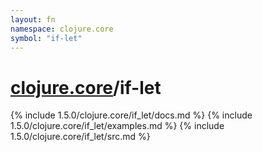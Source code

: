 ```yaml
---
layout: fn
namespace: clojure.core
symbol: "if-let"
---
```


# [clojure.core](../)/if-let

{% include 1.5.0/clojure.core/if_let/docs.md %}
{% include 1.5.0/clojure.core/if_let/examples.md %}
{% include 1.5.0/clojure.core/if_let/src.md %}

